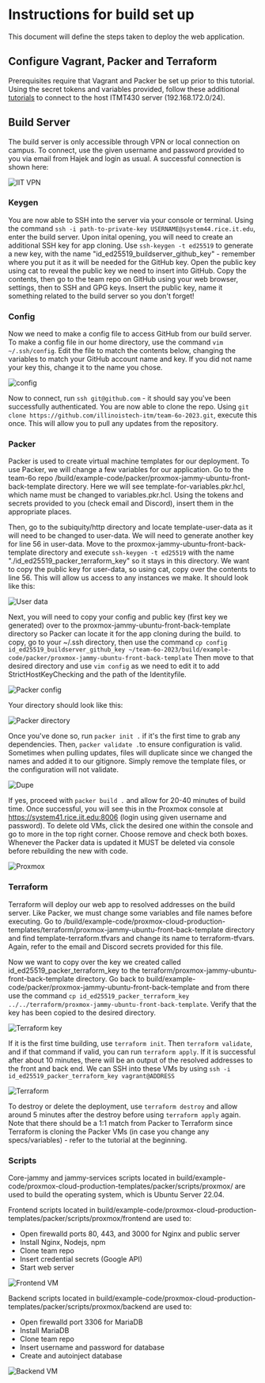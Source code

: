 # Instructions for build set up

This document will define the steps taken to deploy the web application.

## Configure Vagrant, Packer and Terraform

Prerequisites require that Vagrant and Packer be set up prior to this tutorial. Using the secret tokens and variables provided, follow these additional [tutorials](https://github.com/illinoistech-itm/jhajek/tree/master/itmt-430/IT-Operations-cloud-connect-tutorial) to connect to the host ITMT430 server (192.168.172.0/24).

## Build Server

The build server is only accessible through VPN or local connection on campus. To connect, use the given username and password provided to you via email from Hajek and login as usual. A successful connection is shown here:

![IIT VPN](media/rice-vpn.png "VPN connection")


### Keygen

You are now able to SSH into the server via your console or terminal. Using the command `ssh -i path-to-private-key USERNAME@system44.rice.it.edu`, enter the build server. Upon inital opening, you will need to create an additional SSH key for app cloning. Use `ssh-keygen -t ed25519` to generate a new key, with the name "id_ed25519_buildserver_github_key" - remember where you put it as it will be needed for the GitHub key. Open the public key using cat to reveal the public key we need to insert into GitHub. Copy the contents, then go to the team repo on GitHub using your web browser, settings, then to SSH and GPG keys. Insert the public key, name it something related to the build server so you don't forget! 

### Config

Now we need to make a config file to access GitHub from our build server. To make a config file in our home directory, use the command `vim ~/.ssh/config`. Edit the file to match the contents below, changing the variables to match your GitHub account name and key. If you did not name your key this, change it to the name you chose. 

![config](media/config.png "config creation")

Now to connect, run `ssh git@github.com` - it should say you've been successfully authenticated. You are now able to clone the repo. Using `git clone https://github.com/illinoistech-itm/team-6o-2023.git`, execute this once. This will allow you to pull any updates from the repository. 

### Packer

Packer is used to create virtual machine templates for our deployment. To use Packer, we will change a few variables for our application. Go to the team-6o repo /build/example-code/packer/proxmox-jammy-ubuntu-front-back-template directory. Here we will see template-for-variables.pkr.hcl, which name must be changed to variables.pkr.hcl. Using the tokens and secrets provided to you (check email and Discord), insert them in the appropriate places. 

Then, go to the subiquity/http directory and locate template-user-data as it will need to be changed to user-data. We will need to generate another key for line 56 in user-data. Move to the proxmox-jammy-ubuntu-front-back-template directory and execute `ssh-keygen -t ed25519` with the name "./id_ed25519_packer_terraform_key" so it stays in this directory. We want to copy the public key for user-data, so using cat, copy over the contents to line 56. This will allow us access to any instances we make. It should look like this:

![User data](media/user-data-56.png "User data key")

Next, you will need to copy your config and public key (first key we generated) over to the proxmox-jammy-ubuntu-front-back-template directory so Packer can locate it for the app cloning during the build. to copy, go to your ~/.ssh directory, then use the command `cp config id_ed25519_buildserver_github_key ~/team-6o-2023/build/example-code/packer/proxmox-jammy-ubuntu-front-back-template` Then move to that desired directory and use `vim config` as we need to edit it to add StrictHostKeyChecking and the path of the Identityfile.

![Packer config](media/packer-config.png "Packer config")

Your directory should look like this:

![Packer directory](media/packer-dir.png "Packer directory")

Once you've done so, run `packer init .` if it's the first time to grab any dependencies. Then, `packer validate .`to ensure configuration is valid. Sometimes when pulling updates, files will duplicate since we changed the names and added it to our gitignore. Simply remove the template files, or the configuration will not validate.

![Dupe](media/rm-temp.png "Remove temp file")

If yes, proceed with `packer build .` and allow for 20-40 minutes of build time. Once successful, you will see this in the Proxmox console at https://system41.rice.iit.edu:8006 (login using given username and password). To delete old VMs, click the desired one within the console and go to more in the top right corner. Choose remove and check both boxes. Whenever the Packer data is updated it MUST be deleted via console before rebuilding the new with code.

![Proxmox](media/proxmox.png "Proxmox console")

### Terraform

Terraform will deploy our web app to resolved addresses on the build server. Like Packer, we must change some variables and file names before executing. Go to /build/example-code/proxmox-cloud-production-templates/terraform/proxmox-jammy-ubuntu-front-back-template directory and find template-terraform.tfvars and change its name to terraform-tfvars. Again, refer to the email and Discord secrets provided for this file. 

Now we want to copy over the key we created called id_ed25519_packer_terraform_key to the terraform/proxmox-jammy-ubuntu-front-back-template directory. Go back to build/example-code/packer/proxmox-jammy-ubuntu-front-back-template and from there use the command `cp id_ed25519_packer_terraform_key ../../terraform/proxmox-jammy-ubuntu-front-back-template`. Verify that the key has been copied to the desired directory.

![Terraform key](media/terraform-key.png "Terraform key")

If it is the first time building, use `terraform init`. Then `terraform validate`, and if that command if valid, you can run `terraform apply`. If it is successful after about 10 minutes, there will be an output of the resolved addresses to the front and back end. We can SSH into these VMs by using `ssh -i id_ed25519_packer_terraform_key vagrant@ADDRESS`

![Terraform](media/prox-addresses.png "Terraform addresses")

To destroy or delete the deployment, use `terraform destroy` and allow around 5 minutes after the destroy before using `terraform apply` again. Note that there should be a 1:1 match from Packer to Terraform since Terraform is cloning the Packer VMs (in case you change any specs/variables) - refer to the tutorial at the beginning. 

### Scripts

Core-jammy and jammy-services scripts located in build/example-code/proxmox-cloud-production-templates/packer/scripts/proxmox/ are used to build the operating system, which is Ubuntu Server 22.04. 

Frontend scripts located in build/example-code/proxmox-cloud-production-templates/packer/scripts/proxmox/frontend are used to:
- Open firewalld ports 80, 443, and 3000 for Nginx and public server
- Install Nginx, Nodejs, npm
- Clone team repo
- Insert credential secrets (Google API)
- Start web server

![Frontend VM](media/frontend.png "Frontend")

Backend scripts located in build/example-code/proxmox-cloud-production-templates/packer/scripts/proxmox/backend are used to:
- Open firewalld port 3306 for MariaDB
- Install MariaDB
- Clone team repo
- Insert username and password for database
- Create and autoinject database

![Backend VM](media/backend.png "Backend")